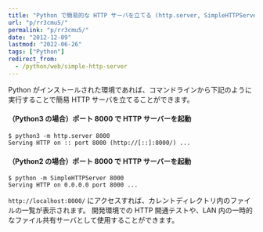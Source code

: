 ```yaml
---
title: "Python で簡易的な HTTP サーバを立てる (http.server, SimpleHTTPServer)"
url: "p/rr3cmu5/"
permalink: "p/rr3cmu5/"
date: "2012-12-09"
lastmod: "2022-06-26"
tags: ["Python"]
redirect_from:
  - /python/web/simple-http-server
---
```


Python がインストールされた環境であれば、コマンドラインから下記のように実行することで簡易 HTTP サーバを立てることができます。

#### （Python3 の場合）ポート 8000 で HTTP サーバーを起動

```console
$ python3 -m http.server 8000
Serving HTTP on :: port 8000 (http://[::]:8000/) ...
```

#### （Python2 の場合）ポート 8000 で HTTP サーバーを起動

```console
$ python -m SimpleHTTPServer 8000
Serving HTTP on 0.0.0.0 port 8000 ...
```

`http://localhost:8000/` にアクセスすれば、カレントディレクトリ内のファイルの一覧が表示されます。
開発環境での HTTP 開通テストや、LAN 内の一時的なファイル共有サーバとして使用することができます。

